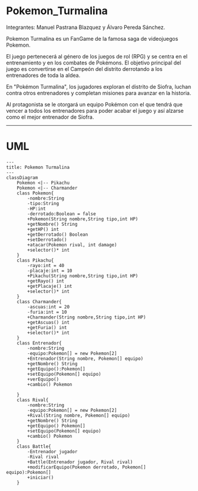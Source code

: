 # Pokemon_Turmalina

Integrantes: Manuel Pastrana Blazquez y Álvaro Pereda Sánchez.

Pokemon Turmalina es un FanGame de la famosa saga de videojuegos Pokemon.

El juego pertenecerá al género de los juegos de rol (RPG) y se centra en el entrenamiento y en los combates de Pokémons. El objetivo principal del juego es convertirse en el Campeón del distrito derrotando a los entrenadores de toda la aldea.

En "Pokémon Turmalina", los jugadores exploran el distrito de Siofra, luchan contra otros entrenadores y completan misiones para avanzar en la historia. 

Al protagonista se le otorgará un equipo Pokémon con el que tendrá que vencer a todos los entrenadores para poder acabar el juego y así alzarse como el mejor entrenador de Siofra.


---
# UML

```mermaid
---
title: Pokemon Turmalina
---
classDiagram
    Pokemon <|-- Pikachu
    Pokemon <|-- Charmander
    class Pokemon{
        -nombre:String
        -tipo:String
        -HP:int
        -derrotado:Boolean = false
        +Pokemon(String nombre,String tipo,int HP)
        +getNombre() String
        +getHP() int
        +getDerrotado() Boolean
        +setDerrotado()
        +atacar(Pokemon rival, int damage)
        +selector()* int
    }
    class Pikachu{
        -rayo:int = 40
        -placaje:int = 10
        +Pikachu(String nombre,String tipo,int HP)
        +getRayo() int
        +getPlacaje() int
        +selector()* int
    }
    class Charmander{
        -ascuas:int = 20
        -furia:int = 10
        +Charmander(String nombre,String tipo,int HP)
        +getAscuas() int
        +getFuria() int
        +selector()* int
    }
    class Entrenador{
        -nombre:String
        -equipo:Pokemon[] = new Pokemon[2]
        +Entrenador(String nombre, Pokemon[] equipo)
        +getNombre() String
        +getEquipo():Pokemon[]
        +setEquipo(Pokemon[] equipo)
        +verEquipo()
        +cambio() Pokemon
        
    }
    class Rival{
        -nombre:String
        -equipo:Pokemon[] = new Pokemon[2]
        +Rival(String nombre, Pokemon[] equipo)
        +getNombre() String
        +getEquipo() Pokemon[]
        +setEquipo(Pokemon[] equipo)
        +cambio() Pokemon
    }
    class Battle{
        -Entrenador jugador
        -Rival rival
        +Battle(Entrenador jugador, Rival rival)
        +modificarEquipo(Pokemon derrotado, Pokemon[] equipo):Pokemon[]
        +iniciar()
    }

